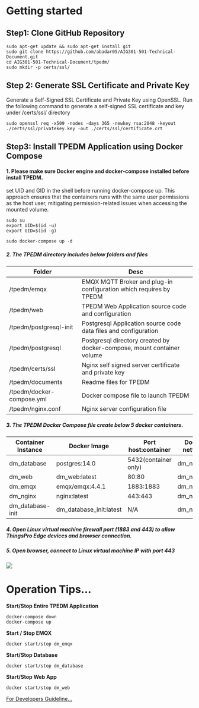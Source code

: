 # Getting started 
## Step1: Clone GitHub Repository
 ```
sudo apt-get update && sudo apt-get install git
sudo git clone https://github.com/abadar05/AIG301-501-Technical-Document.git
cd AIG301-501-Technical-Document/tpedm/
sudo mkdir -p certs/ssl/
 ```
## Step 2: Generate SSL Certificate and Private Key
Generate a Self-Signed SSL Certificate and Private Key using OpenSSL.
Run the following command to generate a self-signed SSL certificate and key under /certs/ssl/ directory

 ```
sudo openssl req -x509 -nodes -days 365 -newkey rsa:2048 -keyout ./certs/ssl/privatekey.key -out ./certs/ssl/certificate.crt
 ```

## Step3: Install TPEDM Application using Docker Compose
#### 1. Please make sure Docker engine and docker-compose installed before install TPEDM.

set UID and GID in the shell before running docker-compose up. This approach ensures that the containers runs with the same user permissions as the host user, mitigating permission-related issues when accessing the mounted volume.

```
sudo su
export UID=$(id -u)
export GID=$(id -g)
```
```
sudo docker-compose up -d
```


##### 2. The TPEDM directory includes below folders and files

| Folder                      | Desc                                                                   |
| --------------------------- | ---------------------------------------------------------------------- |
| /tpedm/emqx                 | EMQX MQTT Broker and plug-in configuration which requires by TPEDM     |
| /tpedm/web                  | TPEDM Web Application source code and configuration                    |
| /tpedm/postgresql-init      | Postgresql Application source code data files and configuration        | 
| /tpedm/postgresql           | Postgresql directory created by docker-compose, mount container volume |                                         
| /tpedm/certs/ssl            | Nginx self signed server certificate and private key                   |
| /tpedm/documents            | Readme files for TPEDM                                                 |
| /tpedm/docker-compose.yml   | Docker compose file to launch TPEDM                                    |
| /tpedm/nginx.conf           | Nginx server configuration file                                        |




##### 3. The TPEDM Docker Compose file create below 5 docker containers.

| Container Instance | Docker Image           | Port host:container | Docker network |
| ------------------ | ---------------------- | ------------------- | -------------- |
| dm_database        | postgres:14.0          | 5432(container only)| dm_network     |
| dm_web             | dm_web:latest          | 80:80               | dm_network     |
| dm_emqx            | emqx/emqx:4.4.1        | 1883:1883           | dm_network     |
| dm_nginx           | nginx:latest           | 443:443             | dm_network     |
| dm_database-init   |dm_database_init:latest |  N/A                | dm_network     |



##### 4. Open Linux virtual machine firewall port (1883 and 443) to allow ThingsPro Edge devices and browser connection.



##### 5. Open browser, connect to Linux virtual machine IP with port 443

![](https://thingspro.blob.core.windows.net/resource/document/tpe/tpedm-devices.jpg)



# Operation Tips...

**Start/Stop Entire TPEDM Application**

```
docker-compose down
docker-compose up
```

**Start / Stop EMQX**

```
docker start/stop dm_emqx
```


**Start/Stop Database**

```
docker start/stop dm_database
```


**Start/Stop Web App**

```
docker start/stop dm_web
```

<a href="https://github.com/abadar05/AIG301-501-Technical-Document/blob/main/documents/TPEDM-guide.md#for-developers">
For Developers Guideline... </a>
